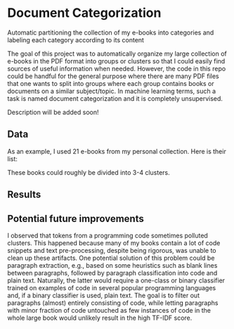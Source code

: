 # Document Categorization
 Automatic partitioning the collection of my e-books into categories and labeling each category according to its content

The goal of this project was to automatically organize my large collection of e-books in the PDF format into groups or clusters so that I could easily find sources of useful information when needed. However, the code in this repo could be handful for the general purpose where there are many PDF files that one wants to split into groups where each group contains books or documents on a similar subject/topic. In machine learning terms, such a task is named document categorization and it is completely unsupervised.

Description will be added soon!
## Data
As an example, I used 21 e-books from my personal collection. Here is their list:

These books could roughly be divided into 3-4 clusters.

## Results

## Potential future improvements
I observed that tokens from a programming code sometimes polluted clusters. This happened because many of my books contain a lot of code snippets and text pre-processing, despite being rigorous, was unable to clean up these artifacts. One potential solution of this problem could be paragraph extraction, e.g., based on some heuristics such as blank lines between paragraphs, followed by paragraph classification into code and plain text. Naturally, the latter would require a one-class or binary classifier trained on examples of code in several popular programming languages and, if a binary classifier is used, plain text. The goal is to filter out paragraphs (almost) entirely consisting of code, while letting paragraphs with minor fraction of code untouched as few instances of code in the whole large book would unlikely result in the high TF-IDF score. 
